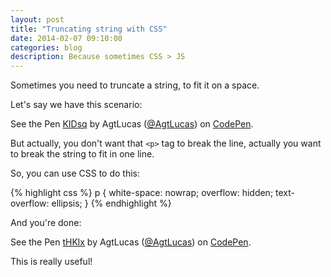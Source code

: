 ```yaml
---
layout: post
title: "Truncating string with CSS"
date: 2014-02-07 09:10:00
categories: blog
description: Because sometimes CSS > JS
---
```


Sometimes you need to truncate a string, to fit it on a space.

Let's say we have this scenario:

<p data-height="187" data-theme-id="0" data-slug-hash="KIDsq" data-default-tab="result" class='codepen'>See the Pen <a href='http://codepen.io/AgtLucas/pen/KIDsq'>KIDsq</a> by AgtLucas (<a href='http://codepen.io/AgtLucas'>@AgtLucas</a>) on <a href='http://codepen.io'>CodePen</a>.</p>

But actually, you don't want that `<p>` tag to break the line, actually you want to break the string to fit in one line.

So, you can use CSS to do this:

{% highlight css %}
p {
  white-space: nowrap;
  overflow: hidden;
  text-overflow: ellipsis;
}
{% endhighlight %}

And you're done:

<p data-height="268" data-theme-id="0" data-slug-hash="tHKlx" data-default-tab="result" class='codepen'>See the Pen <a href='http://codepen.io/AgtLucas/pen/tHKlx'>tHKlx</a> by AgtLucas (<a href='http://codepen.io/AgtLucas'>@AgtLucas</a>) on <a href='http://codepen.io'>CodePen</a>.</p>

This is really useful!

<script async src="//codepen.io/assets/embed/ei.js"></script>